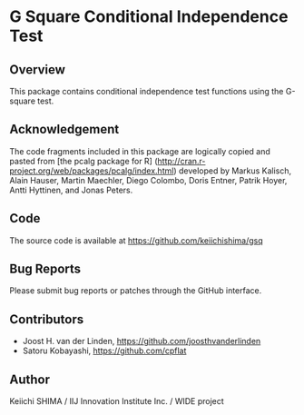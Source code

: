 # G Square Conditional Independence Test

## Overview

This package contains conditional independence test functions using
the G-square test.

## Acknowledgement

The code fragments included in this package are logically copied and
pasted from [the pcalg package for R]
(http://cran.r-project.org/web/packages/pcalg/index.html) developed by
Markus Kalisch, Alain Hauser, Martin Maechler, Diego Colombo, Doris
Entner, Patrik Hoyer, Antti Hyttinen, and Jonas Peters.

## Code

The source code is available at https://github.com/keiichishima/gsq

## Bug Reports

Please submit bug reports or patches through the GitHub interface.

## Contributors

- Joost H. van der Linden, https://github.com/joosthvanderlinden
- Satoru Kobayashi, https://github.com/cpflat

## Author

Keiichi SHIMA
/ IIJ Innovation Institute Inc.
/ WIDE project
